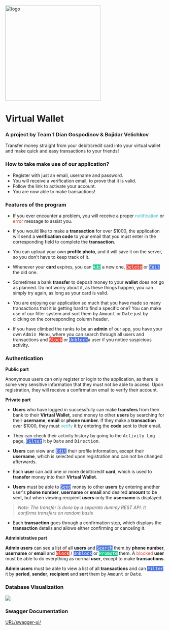 <img src="https://webassets.telerikacademy.com/images/default-source/logos/telerik-academy.svg)" alt="logo" width="300px" style="margin-top: 20px;"/>

# Virtual Wallet

### A project by Team 1 Dian Gospodinov & Bojidar Velichkov

Transfer money straight from your debit/credit card into your virtual wallet and make 
quick and easy transactions to your friends!

### How to take make use of our application?

- Register with just an email, username and password.
- You will receive a verification email, to prove that it is valid.
- Follow the link to activate your account.
- You are now able to make transactions!

### Features of the program

- If you ever encounter a problem, you will receive a proper 
<span style="color: #36b9cc">notification</span>
or <span style="color: #be2617">error</span> message to assist you.

- If you would like to make  a **transaction** for over $1000, the application will 
send a **verification code** to your email that you must enter in the corresponding 
field to complete the **transaction**.

- You can upload your own **profile photo**, and it will save it on the server, so 
you don't have to keep track of it.

- Whenever your **card** expires, you can 
<kbd style="background-color: #1cc88a; color: #fff; border: 1px">Add</kbd> a new one, 
<kbd style="background-color: #e74a3b; color: #fff; border: 1px">Delete</kbd> or 
<kbd style="background-color: #4e73df; color: #fff; border: 1px">Edit</kbd> the old one.

- Sometimes a bank **transfer** to deposit money to your **wallet** does not go as planned. 
Do not worry about it, as these things happen, you can simply try again, as long
as your card is valid.

- You are enjoying our application so much that you have made so many transactions
that it is getting hard to find a specific one? You can make use of our filter 
system and sort them by <kbd>Amount</kbd> or <kbd>Date</kbd> just by clicking on the
corresponding column header.

- If you have climbed the ranks to be an **admin** of our app, you have your
own <kbd>Admin Menu</kbd>, where you can search through all users and transactions and
<kbd style="background-color: #e74a3b; color: #fff; border: 1px">Block</kbd> or
<kbd style="background-color: #4e73df; color: #fff; border: 1px">Unblock</kbd>a user 
if you notice suspicious activity.

### Authentication

**Public part** 

Anonymous users can only register or login to the application, as there is some very sensitive
information that they must not be able to access. Upon registration, they will receive 
a confirmation email to verify their account.

**Private part**

- **Users** who have logged in successfully can make **transfers** from their bank 
to their **Virtual Wallet**,
send money to other **users** by searching for their **username**, **email** or **phone number**. 
If they make a **transaction** over $1000, they must 
<span style="color: #36b9cc">verify</span> it by entering the **code** sent to their email.

- They can check their activity history by going to the <kbd>Activity Log</kbd> page,
<kbd style="background-color: #4e73df; color: #fff; border: 1px">Filter</kbd>
it by <kbd>Date</kbd> and <kbd>Direction</kbd>.

- **Users** can view and <kbd style="background-color: #4e73df; color: #fff; border: 1px">Edit</kbd>
their profile information, except their **username**, which is selected upon registration and 
can not be changed afterwards.

- Each **user** can add one or more debit/credit **card**, which is used to **transfer**
money into their **Virtual Wallet**.

- **Users** must be able to <kbd style="background-color: #4e73df; color: #fff; border: 1px">Send</kbd>
money to other **users** by entering another user's **phone number**,
**username** or **email** and desired **amount** to be sent,
but when viewing recipient **users** only the **username** is displayed.

>_Note: The transfer is done by a separate dummy REST API. It confirms transfers on random basis_

- Each **transaction** goes through a confirmation step, which displays the **transaction** details
and allows either confirming or canceling it.

**Administrative part**

**Admin users** can see a list of all **users** and
<kbd style="background-color: #4e73df; color: #fff; border: 1px">Search</kbd> them by **phone number**,
**username** or **email** and <kbd style="background-color: #e74a3b; color: #fff; border: 1px">Block</kbd> /
<kbd style="background-color: #4e73df; color: #fff; border: 1px">Unblock</kbd>
or <kbd style="background-color: #1cc88a; color: #fff; border: 1px" >Promote</kbd> them.
A <span style="color: #e74a3b">blocked</span> **user** must be able to do everything as normal **user**,
except to make **transactions**.

**Admin users** must be able to view a list of all **transactions** and can
<kbd style="background-color: #4e73df; color: #fff; border: 1px">Filter</kbd> it by **period**,
**sender**, **recipient** and **sort** them by <kbd>Amount</kbd> or <kbd>Date</kbd>.

### Database Visualization

<img src="https://gitlab.com/team-123/virtual-wallet/-/raw/main/database/Database%20Visualization.png">

### Swagger Documentation

<a href="http://localhost:8080/swagger-ui/">URL/swagger-ui/ </a> 
